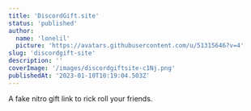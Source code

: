 ```yaml
---
title: 'DiscordGift.site'
status: 'published'
author:
  name: 'lonelil'
  picture: 'https://avatars.githubusercontent.com/u/51315646?v=4'
slug: 'discordgift-site'
description: ''
coverImage: '/images/discordgiftsite-c1Nj.png'
publishedAt: '2023-01-10T10:19:04.503Z'
---
```


A fake nitro gift link to rick roll your friends.

